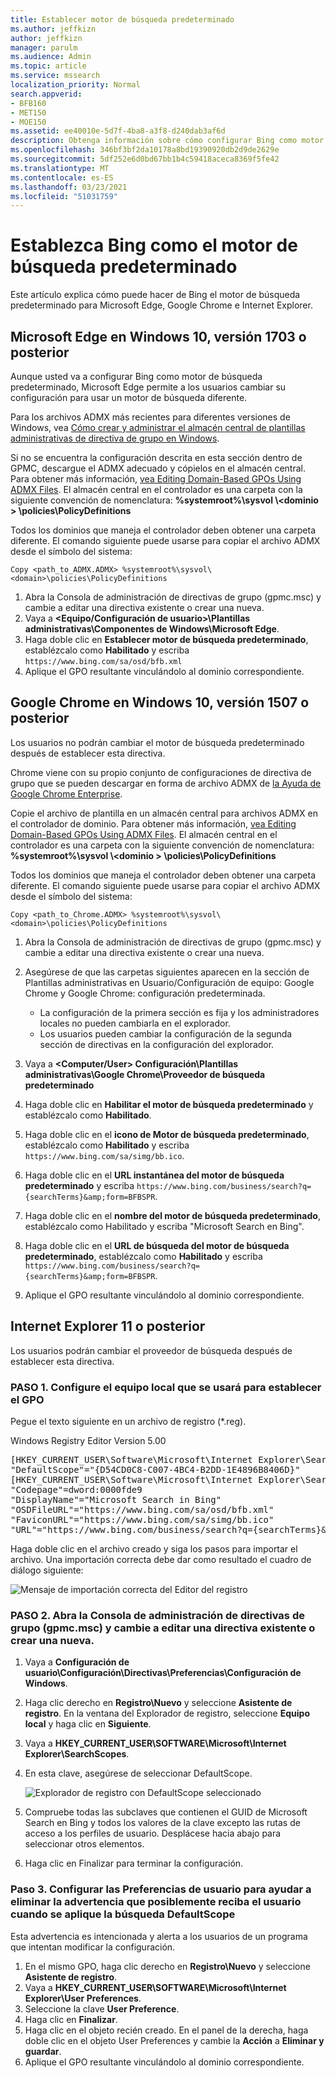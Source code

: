 ```yaml
---
title: Establecer motor de búsqueda predeterminado
ms.author: jeffkizn
author: jeffkizn
manager: parulm
ms.audience: Admin
ms.topic: article
ms.service: mssearch
localization_priority: Normal
search.appverid:
- BFB160
- MET150
- MOE150
ms.assetid: ee40010e-5d7f-4ba8-a3f8-d240dab3af6d
description: Obtenga información sobre cómo configurar Bing como motor de búsqueda predeterminado de su empresa con Microsoft Search.
ms.openlocfilehash: 346bf3bf2da10178a8bd19390920db2d9de2629e
ms.sourcegitcommit: 5df252e6d0bd67bb1b4c59418aceca8369f5fe42
ms.translationtype: MT
ms.contentlocale: es-ES
ms.lasthandoff: 03/23/2021
ms.locfileid: "51031759"
---
```

# <a name="make-bing-the-default-search-engine"></a>Establezca Bing como el motor de búsqueda predeterminado
  
Este artículo explica cómo puede hacer de Bing el motor de búsqueda predeterminado para Microsoft Edge, Google Chrome e Internet Explorer. 
  
## <a name="microsoft-edge-on-windows-10-version-1703-or-later"></a>Microsoft Edge en Windows 10, versión 1703 o posterior

Aunque usted va a configurar Bing como motor de búsqueda predeterminado, Microsoft Edge permite a los usuarios cambiar su configuración para usar un motor de búsqueda diferente.
  
Para los archivos ADMX más recientes para diferentes versiones de Windows, vea [Cómo crear y administrar el almacén central de plantillas administrativas de directiva de grupo en Windows](https://support.microsoft.com/help/3087759/how-to-create-and-manage-the-central-store-for-group-policy-administra).
  
Si no se encuentra la configuración descrita en esta sección dentro de GPMC, descargue el ADMX adecuado y cópielos en el almacén central. Para obtener más información, [vea Editing Domain-Based GPOs Using ADMX Files](/previous-versions/windows/it-pro/windows-vista/cc748955%28v%3dws.10%29). El almacén central en el controlador es una carpeta con la siguiente convención de nomenclatura: **%systemroot%\sysvol \\<dominio \> \policies\PolicyDefinitions**
  
Todos los dominios que maneja el controlador deben obtener una carpeta diferente. El comando siguiente puede usarse para copiar el archivo ADMX desde el símbolo del sistema:
  
 `Copy <path_to_ADMX.ADMX> %systemroot%\sysvol\<domain>\policies\PolicyDefinitions`
  
1. Abra la Consola de administración de directivas de grupo (gpmc.msc) y cambie a editar una directiva existente o crear una nueva.
2. Vaya a **&lt;Equipo/Configuración de usuario&gt;\Plantillas administrativas\Componentes de Windows\Microsoft Edge**.
3. Haga doble clic en **Establecer motor de búsqueda predeterminado**, establézcalo como **Habilitado** y escriba `https://www.bing.com/sa/osd/bfb.xml`
4. Aplique el GPO resultante vinculándolo al dominio correspondiente.


## <a name="google-chrome-on-windows-10-version-1507-or-later"></a>Google Chrome en Windows 10, versión 1507 o posterior

Los usuarios no podrán cambiar el motor de búsqueda predeterminado después de establecer esta directiva.
  
Chrome viene con su propio conjunto de configuraciones de directiva de grupo que se pueden descargar en forma de archivo ADMX de [la Ayuda de Google Chrome Enterprise](https://support.google.com/chrome/a/answer/187202).
  
Copie el archivo de plantilla en un almacén central para archivos ADMX en el controlador de dominio. Para obtener más información, [vea Editing Domain-Based GPOs Using ADMX Files](/previous-versions/windows/it-pro/windows-vista/cc748955%28v%3dws.10%29). El almacén central en el controlador es una carpeta con la siguiente convención de nomenclatura: **%systemroot%\sysvol \\<dominio \> \policies\PolicyDefinitions**
  
Todos los dominios que maneja el controlador deben obtener una carpeta diferente. El comando siguiente puede usarse para copiar el archivo ADMX desde el símbolo del sistema:
  
 `Copy <path_to_Chrome.ADMX> %systemroot%\sysvol\<domain>\policies\PolicyDefinitions`
  
1. Abra la Consola de administración de directivas de grupo (gpmc.msc) y cambie a editar una directiva existente o crear una nueva.
2. Asegúrese de que las carpetas siguientes aparecen en la sección de Plantillas administrativas en Usuario/Configuración de equipo: Google Chrome y Google Chrome: configuración predeterminada.

    - La configuración de la primera sección es fija y los administradores locales no pueden cambiarla en el explorador.
    - Los usuarios pueden cambiar la configuración de la segunda sección de directivas en la configuración del explorador.

3. Vaya a **\<Computer/User\> Configuración\Plantillas administrativas\Google Chrome\Proveedor de búsqueda predeterminado**
4. Haga doble clic en **Habilitar el motor de búsqueda predeterminado** y establézcalo como **Habilitado**.
5. Haga doble clic en el **icono de Motor de búsqueda predeterminado**, establézcalo como **Habilitado** y escriba `https://www.bing.com/sa/simg/bb.ico`.
6. Haga doble clic en el **URL instantánea del motor de búsqueda predeterminado** y escriba `https://www.bing.com/business/search?q={searchTerms}&amp;form=BFBSPR`.
7. Haga doble clic en el **nombre del motor de búsqueda predeterminado**, establézcalo como Habilitado y escriba "Microsoft Search en Bing".
8. Haga doble clic en el **URL de búsqueda del motor de búsqueda predeterminado**, establézcalo como **Habilitado** y escriba `https://www.bing.com/business/search?q={searchTerms}&amp;form=BFBSPR`.
9. Aplique el GPO resultante vinculándolo al dominio correspondiente.

## <a name="internet-explorer-11-or-later"></a>Internet Explorer 11 o posterior

Los usuarios podrán cambiar el proveedor de búsqueda después de establecer esta directiva.
  
### <a name="step-1-configure-the-local-machine-that-will-be-used-to-set-the-gpo"></a>PASO 1. Configure el equipo local que se usará para establecer el GPO

Pegue el texto siguiente en un archivo de registro (\*.reg).
  
Windows Registry Editor Version 5.00
  
<pre>[HKEY_CURRENT_USER\Software\Microsoft\Internet Explorer\SearchScopes]
"DefaultScope"="{D54CD0C8-C007-4BC4-B2DD-1E4896B8406D}"
[HKEY_CURRENT_USER\Software\Microsoft\Internet Explorer\SearchScopes\{D54CD0C8-C007-4BC4-B2DD-1E4896B8406D}]
"Codepage"=dword:0000fde9
"DisplayName"="Microsoft Search in Bing"
"OSDFileURL"="https://www.bing.com/sa/osd/bfb.xml"
"FaviconURL"="https://www.bing.com/sa/simg/bb.ico"
"URL"="https://www.bing.com/business/search?q={searchTerms}&amp;form=BFBSPR"</pre>
  
Haga doble clic en el archivo creado y siga los pasos para importar el archivo. Una importación correcta debe dar como resultado el cuadro de diálogo siguiente:
  
![Mensaje de importación correcta del Editor del registro](media/ea3686b9-f6d7-481e-9a0d-2c96891bc501.png)
  
### <a name="step-2-open-the-group-policy-management-console-gpmcmsc-and-switch-to-editing-an-existing-policy-or-creating-a-new-one"></a>PASO 2. Abra la Consola de administración de directivas de grupo (gpmc.msc) y cambie a editar una directiva existente o crear una nueva.

1. Vaya a **Configuración de usuario\Configuración\Directivas\Preferencias\Configuración de Windows**.
2. Haga clic derecho en **Registro\Nuevo** y seleccione **Asistente de registro**. En la ventana del Explorador de registro, seleccione **Equipo local** y haga clic en **Siguiente**.
3. Vaya a **HKEY_CURRENT_USER\SOFTWARE\Microsoft\Internet Explorer\SearchScopes**.
4. En esta clave, asegúrese de seleccionar DefaultScope.

    ![Explorador de registro con DefaultScope seleccionado](media/ec5a450d-0cba-4e9c-acba-1a09e8e90bad.png)
5. Compruebe todas las subclaves que contienen el GUID de Microsoft Search en Bing y todos los valores de la clave excepto las rutas de acceso a los perfiles de usuario. Desplácese hacia abajo para seleccionar otros elementos.
6. Haga clic en Finalizar para terminar la configuración.

### <a name="step-3-set-up-user-preferences-to-help-eliminate-a-warning-the-user-may-get-when-defaultscope-search-is-enforced"></a>Paso 3. Configurar las Preferencias de usuario para ayudar a eliminar la advertencia que posiblemente reciba el usuario cuando se aplique la búsqueda DefaultScope

Esta advertencia es intencionada y alerta a los usuarios de un programa que intentan modificar la configuración.
  
1. En el mismo GPO, haga clic derecho en **Registro\Nuevo** y seleccione **Asistente de registro**.
2. Vaya a **HKEY_CURRENT_USER\SOFTWARE\Microsoft\Internet Explorer\User Preferences**.
3. Seleccione la clave **User Preference**.
4. Haga clic en **Finalizar**.
5. Haga clic en el objeto recién creado. En el panel de la derecha, haga doble clic en el objeto User Preferences y cambie la **Acción** a **Eliminar y guardar**.
6. Aplique el GPO resultante vinculándolo al dominio correspondiente.